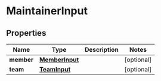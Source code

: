 

# MaintainerInput


## Properties

| Name | Type | Description | Notes |
|------------ | ------------- | ------------- | -------------|
|**member** | [**MemberInput**](MemberInput.md) |  |  [optional] |
|**team** | [**TeamInput**](TeamInput.md) |  |  [optional] |




